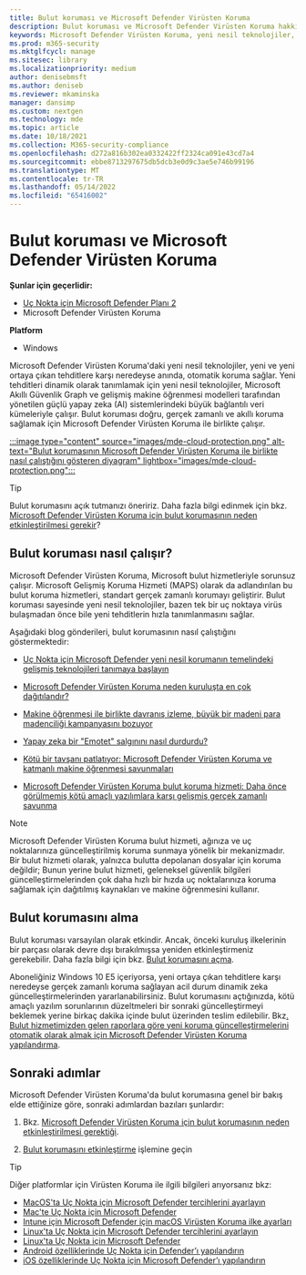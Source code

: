 ```yaml
---
title: Bulut koruması ve Microsoft Defender Virüsten Koruma
description: Bulut koruması ve Microsoft Defender Virüsten Koruma hakkında bilgi edinin
keywords: Microsoft Defender Virüsten Koruma, yeni nesil teknolojiler, yeni nesil av, makine öğrenmesi, kötü amaçlı yazılımdan koruma, güvenlik, defender, bulut, bulut koruması
ms.prod: m365-security
ms.mktglfcycl: manage
ms.sitesec: library
ms.localizationpriority: medium
author: denisebmsft
ms.author: deniseb
ms.reviewer: mkaminska
manager: dansimp
ms.custom: nextgen
ms.technology: mde
ms.topic: article
ms.date: 10/18/2021
ms.collection: M365-security-compliance
ms.openlocfilehash: d272a816b302ea0332422ff2324ca091e43cd7a4
ms.sourcegitcommit: ebbe8713297675db5dcb3e0d9c3ae5e746b99196
ms.translationtype: MT
ms.contentlocale: tr-TR
ms.lasthandoff: 05/14/2022
ms.locfileid: "65416002"
---
```

# <a name="cloud-protection-and-microsoft-defender-antivirus"></a>Bulut koruması ve Microsoft Defender Virüsten Koruma

**Şunlar için geçerlidir:**

- [Uç Nokta için Microsoft Defender Planı 2](https://go.microsoft.com/fwlink/p/?linkid=2154037)
- Microsoft Defender Virüsten Koruma

**Platform**
- Windows

Microsoft Defender Virüsten Koruma'daki yeni nesil teknolojiler, yeni ve yeni ortaya çıkan tehditlere karşı neredeyse anında, otomatik koruma sağlar. Yeni tehditleri dinamik olarak tanımlamak için yeni nesil teknolojiler, Microsoft Akıllı Güvenlik Graph ve gelişmiş makine öğrenmesi modelleri tarafından yönetilen güçlü yapay zeka (AI) sistemlerindeki büyük bağlantılı veri kümeleriyle çalışır. Bulut koruması doğru, gerçek zamanlı ve akıllı koruma sağlamak için Microsoft Defender Virüsten Koruma ile birlikte çalışır. 

[:::image type="content" source="images/mde-cloud-protection.png" alt-text="Bulut korumasının Microsoft Defender Virüsten Koruma ile birlikte nasıl çalıştığını gösteren diyagram" lightbox="images/mde-cloud-protection.png":::](enable-cloud-protection-microsoft-defender-antivirus.md)

> [!TIP]
> Bulut korumasını açık tutmanızı öneririz. Daha fazla bilgi edinmek için bkz. [Microsoft Defender Virüsten Koruma için bulut korumasının neden etkinleştirilmesi gerekir](why-cloud-protection-should-be-on-mdav.md)? 

## <a name="how-cloud-protection-works"></a>Bulut koruması nasıl çalışır?

Microsoft Defender Virüsten Koruma, Microsoft bulut hizmetleriyle sorunsuz çalışır. Microsoft Gelişmiş Koruma Hizmeti (MAPS) olarak da adlandırılan bu bulut koruma hizmetleri, standart gerçek zamanlı korumayı geliştirir. Bulut koruması sayesinde yeni nesil teknolojiler, bazen tek bir uç noktaya virüs bulaşmadan önce bile yeni tehditlerin hızla tanımlanmasını sağlar. 

Aşağıdaki blog gönderileri, bulut korumasının nasıl çalıştığını göstermektedir:

- [Uç Nokta için Microsoft Defender yeni nesil korumanın temelindeki gelişmiş teknolojileri tanımaya başlayın](https://www.microsoft.com/security/blog/2019/06/24/inside-out-get-to-know-the-advanced-technologies-at-the-core-of-microsoft-defender-atp-next-generation-protection/)

- [Microsoft Defender Virüsten Koruma neden kuruluşta en çok dağıtılandır?](https://www.microsoft.com/security/blog/2018/03/22/why-windows-defender-antivirus-is-the-most-deployed-in-the-enterprise) 

- [Makine öğrenmesi ile birlikte davranış izleme, büyük bir madeni para madenciliği kampanyasını bozuyor](https://www.microsoft.com/security/blog/2018/03/07/behavior-monitoring-combined-with-machine-learning-spoils-a-massive-dofoil-coin-mining-campaign)

- [Yapay zeka bir "Emotet" salgınını nasıl durdurdu?](https://www.microsoft.com/security/blog/2018/02/14/how-artificial-intelligence-stopped-an-emotet-outbreak)

- [Kötü bir tavşanı patlatıyor: Microsoft Defender Virüsten Koruma ve katmanlı makine öğrenmesi savunmaları](https://www.microsoft.com/security/blog/2017/12/11/detonating-a-bad-rabbit-windows-defender-antivirus-and-layered-machine-learning-defenses)

- [Microsoft Defender Virüsten Koruma bulut koruma hizmeti: Daha önce görülmemiş kötü amaçlı yazılımlara karşı gelişmiş gerçek zamanlı savunma](https://www.microsoft.com/security/blog/2017/07/18/windows-defender-antivirus-cloud-protection-service-advanced-real-time-defense-against-never-before-seen-malware) 


> [!NOTE]
> Microsoft Defender Virüsten Koruma bulut hizmeti, ağınıza ve uç noktalarınıza güncelleştirilmiş koruma sunmaya yönelik bir mekanizmadır. Bir bulut hizmeti olarak, yalnızca bulutta depolanan dosyalar için koruma değildir; Bunun yerine bulut hizmeti, geleneksel güvenlik bilgileri güncelleştirmelerinden çok daha hızlı bir hızda uç noktalarınıza koruma sağlamak için dağıtılmış kaynakları ve makine öğrenmesini kullanır.

## <a name="how-to-get-cloud-protection"></a>Bulut korumasını alma 

Bulut koruması varsayılan olarak etkindir. Ancak, önceki kuruluş ilkelerinin bir parçası olarak devre dışı bırakılmışsa yeniden etkinleştirmeniz gerekebilir. Daha fazla bilgi için bkz. [Bulut korumasını açma](enable-cloud-protection-microsoft-defender-antivirus.md).

Aboneliğiniz Windows 10 E5 içeriyorsa, yeni ortaya çıkan tehditlere karşı neredeyse gerçek zamanlı koruma sağlayan acil durum dinamik zeka güncelleştirmelerinden yararlanabilirsiniz. Bulut korumasını açtığınızda, kötü amaçlı yazılım sorunlarının düzeltmeleri bir sonraki güncelleştirmeyi beklemek yerine birkaç dakika içinde bulut üzerinden teslim edilebilir. Bkz[. Bulut hizmetimizden gelen raporlara göre yeni koruma güncelleştirmelerini otomatik olarak almak için Microsoft Defender Virüsten Koruma yapılandırma](manage-event-based-updates-microsoft-defender-antivirus.md#cloud-report-updates).

## <a name="next-steps"></a>Sonraki adımlar

Microsoft Defender Virüsten Koruma'da bulut korumasına genel bir bakış elde ettiğinize göre, sonraki adımlardan bazıları şunlardır:

1. Bkz. [Microsoft Defender Virüsten Koruma için bulut korumasının neden etkinleştirilmesi gerektiği](why-cloud-protection-should-be-on-mdav.md).

2. [Bulut korumasını etkinleştirme](enable-cloud-protection-microsoft-defender-antivirus.md) işlemine geçin

> [!TIP]
> Diğer platformlar için Virüsten Koruma ile ilgili bilgileri arıyorsanız bkz:
> - [MacOS'ta Uç Nokta için Microsoft Defender tercihlerini ayarlayın](mac-preferences.md)
> - [Mac'te Uç Nokta için Microsoft Defender](microsoft-defender-endpoint-mac.md)
> - [Intune için Microsoft Defender için macOS Virüsten Koruma ilke ayarları](/mem/intune/protect/antivirus-microsoft-defender-settings-macos)
> - [Linux'ta Uç Nokta için Microsoft Defender tercihlerini ayarlayın](linux-preferences.md)
> - [Linux'ta Uç Nokta için Microsoft Defender](microsoft-defender-endpoint-linux.md)
> - [Android özelliklerinde Uç Nokta için Defender’ı yapılandırın](android-configure.md)
> - [iOS özelliklerinde Uç Nokta için Microsoft Defender’ı yapılandırın](ios-configure-features.md)
